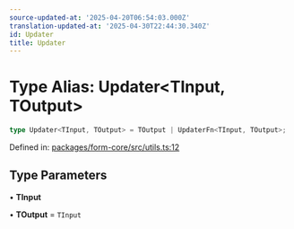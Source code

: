 ```yaml
---
source-updated-at: '2025-04-20T06:54:03.000Z'
translation-updated-at: '2025-04-30T22:44:30.340Z'
id: Updater
title: Updater
---
```


<!-- DO NOT EDIT: this page is autogenerated from the type comments -->

# Type Alias: Updater\<TInput, TOutput\>

```ts
type Updater<TInput, TOutput> = TOutput | UpdaterFn<TInput, TOutput>;
```

Defined in: [packages/form-core/src/utils.ts:12](https://github.com/TanStack/form/blob/main/packages/form-core/src/utils.ts#L12)

## Type Parameters

• **TInput**

• **TOutput** = `TInput`
